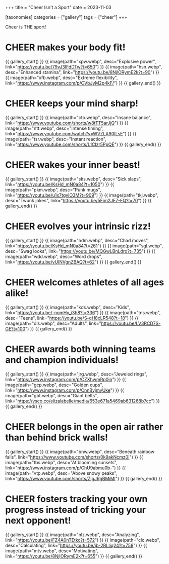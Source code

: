 +++
title = "Cheer Isn't a Sport"
date = 2023-11-03

[taxonomies]
categories = ["gallery"]
tags = ["cheer"]
+++

Cheer is THE sport!

<!-- more -->

# **CHEER makes your body fit!**

{{ gallery_start() }}
{{ image(path="xpw.webp", desc="Explosive power", link="https://youtu.be/79vJ3IFdDTw?t=650") }}
{{ image(path="hsn.webp", desc="Enhanced stamina", link="https://youtu.be/8NjlORymE2k?t=90") }}
{{ image(path="xfb.webp", desc="Extreme flexibility", link="https://www.instagram.com/p/CVbJyM2p4kF/") }}
{{ gallery_end() }}

# **CHEER keeps your mind sharp!**

{{ gallery_start() }}
{{ image(path="ctb.webp", desc="Insane balance", link="https://www.youtube.com/shorts/w8tTT5arJjQ") }}
{{ image(path="ntt.webp", desc="Intense timing", link="https://www.youtube.com/watch?v=WVZLA90ILsE") }}
{{ image(path="tsr.webp", desc="Instant reaction", link="https://www.youtube.com/shorts/L1Clzr5PpQE") }}
{{ gallery_end() }}

# **CHEER wakes your inner beast!**

{{ gallery_start() }}
{{ image(path="sks.webp", desc="Sick slaps", link="https://youtu.be/KsHd_mN0a84?t=1050") }}
{{ image(path="pkm.webp", desc="Punk mugs", link="https://youtu.be/u1x7tgvlO3M?t=909") }}
{{ image(path="tkj.webp", desc="Twunk jokes", link="https://youtu.be/5Fim2JF7-FQ?t=70") }}
{{ gallery_end() }}

# **CHEER evolves your intrinsic rizz!**

{{ gallery_start() }}
{{ image(path="hdm.webp", desc="Chad moves", link="https://youtu.be/KsHd_mN0a84?t=261") }}
{{ image(path="sgl.webp", desc="Swag looks", link="https://youtu.be/MQGwLBnLdro?t=735") }}
{{ image(path="wdd.webp", desc="Word drops", link="https://youtu.be/vUINVgnZBAQ?t=62") }}
{{ gallery_end() }}

# **CHEER welcomes athletes of all ages alike!**

{{ gallery_start() }}
{{ image(path="kds.webp", desc="Kids", link="https://youtu.be/-nomHy_i3h8?t=336") }}
{{ image(path="tns.webp", desc="Teens", link="https://youtu.be/S-qH8cLR548?t=18") }}
{{ image(path="dls.webp", desc="Adults", link="https://youtu.be/LV3RCD7S-GE?t=100") }}
{{ gallery_end() }}

# **CHEER awards both winning teams and champion individuals!**

{{ gallery_start() }}
{{ image(path="jrg.webp", desc="Jeweled rings", link="https://www.instagram.com/p/CZXhwmRp0in") }}
{{ image(path="gcp.webp", desc="Golden cups", link="https://www.instagram.com/p/CnnBvjmyUke") }}
{{ image(path="gbt.webp", desc="Giant belts", link="https://vsco.co/elizalabelle/media/653e671a5469ab631268b7cc") }}
{{ gallery_end() }}

# **CHEER belongs in the open air rather than behind brick walls!**

{{ gallery_start() }}
{{ image(path="bnw.webp", desc="Beneath rainbow falls", link="https://www.youtube.com/shorts/0k9akNcmz0I") }}
{{ image(path="tbs.webp", desc="At blooming sunsets", link="https://www.instagram.com/p/ChU9abmu0b-") }}
{{ image(path="vtp.webp", desc="Above snowy peaks", link="https://www.youtube.com/shorts/ZigJRgBMiMI") }}
{{ gallery_end() }}

# **CHEER fosters tracking your own progress instead of tricking your next opponent!**

{{ gallery_start() }}
{{ image(path="nlz.webp", desc="Analyzing", link="https://youtu.be/FZ4A0nTEtkc?t=572") }}
{{ image(path="clc.webp", desc="Calculating", link="https://youtu.be/jb-2RLIiq24?t=758") }}
{{ image(path="mtv.webp", desc="Motivating", link="https://youtu.be/8NjlORymE2k?t=655") }}
{{ gallery_end() }}

<!-- # **CHEER promotes solidarity and community instead of solitude and confrontation!**

{{ gallery_start() }}
{{ image(path=".webp", desc="", link="") }}
{{ image(path=".webp", desc="", link="") }}
{{ image(path=".webp", desc="", link="") }}
{{ gallery_end() }} -->

<!-- {{ center_image(path="dzl.webp", desc="CHEER is about dazzling the crowd by hitting awesome acro-gymnastic stunts in unison while staying cute and having fun", link="") }} -->
